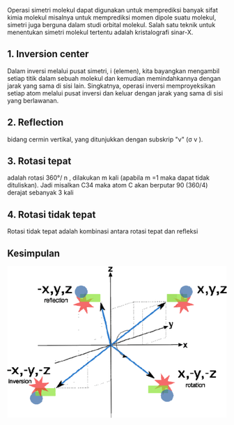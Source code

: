 Operasi simetri molekul dapat digunakan untuk memprediksi banyak sifat kimia molekul misalnya untuk memprediksi momen dipole suatu molekul, simetri juga berguna dalam studi orbital molekul. Salah satu teknik untuk menentukan simetri molekul tertentu adalah kristalografi sinar-X.

## 1. Inversion center
Dalam inversi melalui pusat simetri, i (elemen), kita bayangkan mengambil setiap titik dalam sebuah molekul dan kemudian memindahkannya dengan jarak yang sama di sisi lain. Singkatnya, operasi inversi memproyeksikan setiap atom melalui pusat inversi dan keluar dengan jarak yang sama di sisi yang berlawanan.

## 2. Reflection 
bidang cermin vertikal, yang ditunjukkan dengan subskrip "v" (σ v ). 

## 3. Rotasi tepat
adalah rotasi 360°/ n , dilakukan m kali (apabila m =1 maka dapat tidak dituliskan). Jadi misalkan C34 maka atom C akan berputar 90 (360/4) derajat sebanyak 3 kali

## 4. Rotasi tidak tepat
Rotasi tidak tepat adalah kombinasi antara rotasi tepat dan refleksi

## Kesimpulan
![40934eafe365b54cbf96d4256d4110cf.png](../../../../_resources/40934eafe365b54cbf96d4256d4110cf.png)